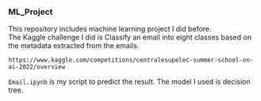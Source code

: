 ### ML_Project
This repository includes machine learning project I did before.  
The Kaggle challenge I did is Classify an email into eight classes based on the metadata extracted from the emails.
```
https://www.kaggle.com/competitions/centralesupelec-summer-school-on-ai-2022/overview
```
`Email.ipynb` is my script to predict the result. The model I used is decision tree. 
